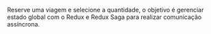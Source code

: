 Reserve uma viagem e selecione a quantidade, o objetivo é gerenciar estado global com o Redux e Redux Saga para realizar comunicação assíncrona.

